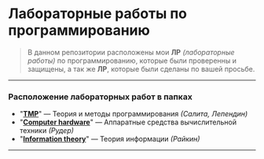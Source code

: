 # Лабораторные работы по программированию

> В данном репозитории расположены мои **ЛР** *(лабораторные работы)* по программированию, которые были проверенны и защищены, а так же **ЛР**, которые были сделаны по вашей просьбе.

---

### **Расположение лабораторных работ в папках**
* "**[TMP][TMP]**" — Теория и методы программирования *(Салита, Лепендин)*
* "**[Computer hardware][CH]**" — Аппаратные средства вычислительной техники *(Рудер)*
* "**[Information theory][IT]**" — Теория информации *(Райкин)*

---

[TMP]: https://github.com/RubyBunny/asu_homework/tree/main/TMP 
[CH]:  https://github.com/RubyBunny/asu_homework/tree/main/Computer%20hardware
[IT]: https://github.com/RubyBunny/asu_homework/tree/main/TMP